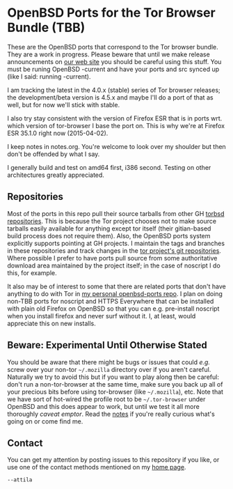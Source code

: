 # OpenBSD Ports for the Tor Browser Bundle (TBB) #

These are the OpenBSD ports that correspond to the Tor browser bundle.
They are a work in progress.  Please beware that until we make release
announcements on [our web site](https://torbsd.github.io) you should be
careful using this stuff.  You must be runing OpenBSD -current and
have your ports and src synced up (like I said: running -current).

I am tracking the latest in the 4.0.x (stable) series of Tor browser
releases; the development/beta version is 4.5.x and maybe I'll do a
port of that as well, but for now we'll stick with stable.

I also try stay consistent with the version of Firefox ESR that is in
ports wrt. which version of tor-browser I base the port on.  This
is why we're at Firefox ESR 35.1.0 right now (2015-04-02).

I keep notes in notes.org.  You're welcome to look over my shoulder
but then don't be offended by what I say.

I generally build and test on amd64 first, i386 second.  Testing on
other architectures greatly appreciated.

## Repositories ##

Most of the ports in this repo pull their source tarballs from
other GH [torbsd repositories](https://github.com/torbsd).  This
is because the Tor project chooses not to make source tarballs
easily available for anything except tor itself (their gitian-based
build process does not require them).  Also, the OpenBSD ports
system explicitly supports pointing at GH projects.  I maintain
the tags and branches in these repositories and track changes
in the [tor project's git repositories](https://gitweb.torproject.org).
Where possible I prefer to have ports pull source from some
authoritative download area maintained by the project itself; in
the case of noscript I do this, for example.

It also may be of interest to some that there are related ports that don't have
anything to do with Tor in [my personal openbsd-ports repo](https://github.com/StAlphonsos/openbsd-ports).
I plan on doing non-TBB ports for noscript and HTTPS Everywhere that
can be installed with plain old Firefox on OpenBSD so that you
can e.g. pre-install noscript when you install firefox and never
surf without it.  I, at least, would appreciate this on new installs.

## Beware: Experimental Until Otherwise Stated ##

You should be aware that there might be bugs or issues that could
_e.g._ screw over your non-tor `~/.mozilla` directory over if you
aren't careful.  Naturally we try to avoid this but if you want to
play along then be careful: don't run a non-tor-browser at the same
time, make sure you back up all of your precious bits before using
tor-browser (like `~/.mozilla`), etc.  Note that we have sort of
hot-wired the profile root to be `~/.tor-browser` under OpenBSD and
this does appear to work, but until we test it all more thoroughly
_caveat emptor_.  Read the [notes](notes.org) if you're really
curious what's going on or come find me.

## Contact ##

You can get my attention by posting issues to this repository if you
like, or use one of the contact methods mentioned on my
[home page](http://trac.haqistan.net/~attila).

`--attila`
